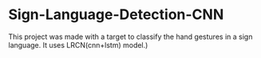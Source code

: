 # Sign-Language-Detection-CNN
This project was made with a target to classify the hand gestures in a sign language. It uses LRCN(cnn+lstm) model.)
